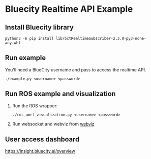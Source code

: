 # Bluecity Realtime API Example

## Install Bluecity library
```
python3 -m pip install lib/bctRealtimeSubscriber-2.3.0-py3-none-any.whl
```

## Run example
You'll need a BlueCity username and pass to access the realtime API.
```
./example.py <username> <password>
```

## Run ROS example and visualization
1. Run the ROS wrapper:
    ```
    ./ros_amrl_visualization.py <username> <password>
    ```
2. Run websocket and webviz from [webviz](https://github.com/ut-amrl/webviz)

## User access dashboard
https://insight.bluecity.ai/overview


